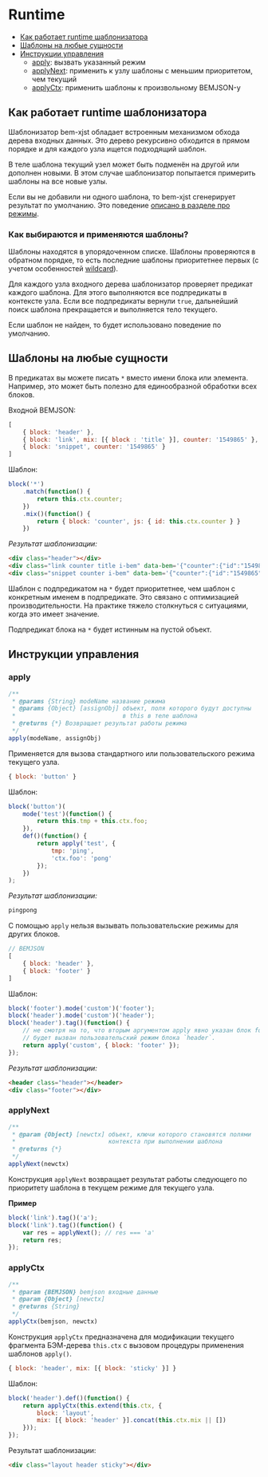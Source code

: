 # Runtime

* [Как работает runtime шаблонизатора](#Как-работает-runtime-шаблонизатора)
* [Шаблоны на любые сущности](#Шаблоны-на-любые-сущности)
* [Инструкции управления](#Инструкции-управления)
  * [apply](#apply): вызвать указанный режим
  * [applyNext](#applynext): применить к узлу шаблоны с меньшим приоритетом, чем текущий
  * [applyCtx](#applyctx): применить шаблоны к произвольному BEMJSON-у

## Как работает runtime шаблонизатора

Шаблонизатор bem-xjst обладает встроенным механизмом обхода дерева входных данных. Это дерево рекурсивно обходится в прямом порядке и для каждого узла ищется подходящий шаблон.

В теле шаблона текущий узел может быть подменён на другой или дополнен новыми. В этом случае шаблонизатор попытается примерить шаблоны на все новые узлы.

Если вы не добавили ни одного шаблона, то bem-xjst сгенерирует результат по умолчанию. Это поведение [описано в разделе про режимы](5-templates-syntax.md#body).

### Как выбираются и применяются шаблоны?

Шаблоны находятся в упорядоченном списке. Шаблоны проверяются в обратном порядке, то есть последние шаблоны приоритетнее первых (с учетом особенностей [wildcard](#Шаблоны-на-любые-сущности)).

Для каждого узла входного дерева шаблонизатор проверяет предикат каждого шаблона. Для этого выполняются все подпредикаты в контексте узла. Если все подпредикаты вернули `true`, дальнейший поиск шаблона прекращается и выполняется тело текущего.

Если шаблон не найден, то будет использовано поведение по умолчанию.

## Шаблоны на любые сущности

В предикатах вы можете писать `*` вместо имени блока или элемента. Например, это может быть полезно для единообразной обработки всех блоков.

Входной BEMJSON:

```js
[
    { block: 'header' },
    { block: 'link', mix: [{ block : 'title' }], counter: '1549865' },
    { block: 'snippet', counter: '1549865' }
]
```

Шаблон:

```js
block('*')
    .match(function() {
        return this.ctx.counter;
    })
    .mix()(function() {
        return { block: 'counter', js: { id: this.ctx.counter } }
    })
```

*Результат шаблонизации:*

```html
<div class="header"></div>
<div class="link counter title i-bem" data-bem='{"counter":{"id":"1549865"}}'></div>
<div class="snippet counter i-bem" data-bem='{"counter":{"id":"1549865"}}'></div>
```

Шаблон с подпредикатом на `*` будет приоритетнее, чем шаблон с конкретным именем в подпредикате. Это связано с оптимизацией производительности. На практике тяжело столкнуться с ситуациями, когда это имеет значение.

Подпредикат блока на `*` будет истинным на пустой объект.

## Инструкции управления

### apply

```js
/**
 * @params {String} modeName название режима
 * @params {Object} [assignObj] объект, поля которого будут доступны
 *                              в this в теле шаблона
 * @returns {*} Возвращает результат работы режима
 */
apply(modeName, assignObj)
```

Применяется для вызова стандартного или пользовательского режима текущего узла.

```js
{ block: 'button' }
```

Шаблон:

```js
block('button')(
    mode('test')(function() {
        return this.tmp + this.ctx.foo;
    }),
    def()(function() {
        return apply('test', {
            tmp: 'ping',
            'ctx.foo': 'pong'
        });
    })
);
```

*Результат шаблонизации:*

```html
pingpong
```

С помощью `apply` нельзя вызывать пользовательские режимы для других блоков.

```js
// BEMJSON
[
    { block: 'header' },
    { block: 'footer' }
]
```

Шаблон:

```js
block('footer').mode('custom')('footer');
block('header').mode('custom')('header');
block('header').tag()(function() {
    // не смотря на то, что вторым аргументом apply явно указан блок footer
    // будет вызван пользовательский режим блока `header`.
    return apply('custom', { block: 'footer' });
});
```

*Результат шаблонизации:*

```html
<header class="header"></header>
<div class="footer"></div>
```

### applyNext

```js
/**
 * @param {Object} [newctx] объект, ключи которого становятся полями
 *                          контекста при выполнении шаблона
 * @returns {*}
 */
applyNext(newctx)
```

Конструкция `applyNext` возвращает результат работы следующего по приоритету шаблона в текущем режиме для текущего узла.

**Пример**

```js
block('link').tag()('a');
block('link').tag()(function() {
    var res = applyNext(); // res === 'a'
    return res;
});
```

### applyCtx

```js
/**
 * @param {BEMJSON} bemjson входные данные
 * @param {Object} [newctx]
 * @returns {String}
 */
applyCtx(bemjson, newctx)
```

Конструкция `applyCtx` предназначена для модификации текущего фрагмента БЭМ-дерева `this.ctx` с вызовом процедуры применения шаблонов `apply()`.

```js
{ block: 'header', mix: [{ block: 'sticky' }] }
```

Шаблон:

```js
block('header').def()(function() {
    return applyCtx(this.extend(this.ctx, {
        block: 'layout',
        mix: [{ block: 'header' }].concat(this.ctx.mix || [])
    }));
});
```

Результат шаблонизации:

```html
<div class="layout header sticky"></div>
```
